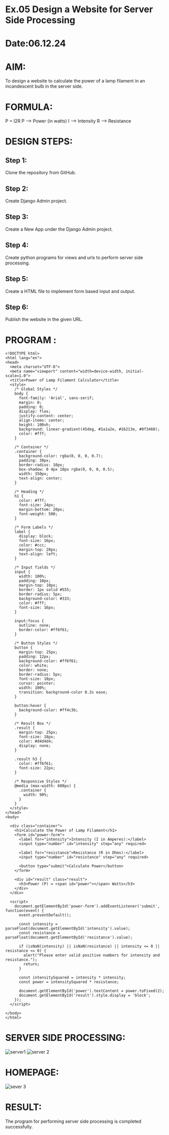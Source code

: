 # Ex.05 Design a Website for Server Side Processing
# Date:06.12.24
# AIM:
To design a website to calculate the power of a lamp filament in an incandescent bulb in the server side.

# FORMULA:
P = I2R
P --> Power (in watts)
 I --> Intensity
 R --> Resistance

# DESIGN STEPS:
## Step 1:
Clone the repository from GitHub.

## Step 2:
Create Django Admin project.

## Step 3:
Create a New App under the Django Admin project.

## Step 4:
Create python programs for views and urls to perform server side processing.

## Step 5:
Create a HTML file to implement form based input and output.

## Step 6:
Publish the website in the given URL.

# PROGRAM :
```
<!DOCTYPE html>
<html lang="en">
<head>
  <meta charset="UTF-8">
  <meta name="viewport" content="width=device-width, initial-scale=1.0">
  <title>Power of Lamp Filament Calculator</title>
  <style>
    /* Global Styles */
    body {
      font-family: 'Arial', sans-serif;
      margin: 0;
      padding: 0;
      display: flex;
      justify-content: center;
      align-items: center;
      height: 100vh;
      background: linear-gradient(45deg, #1a1a2e, #16213e, #0f3460);
      color: #fff;
    }

    /* Container */
    .container {
      background-color: rgba(0, 0, 0, 0.7);
      padding: 30px;
      border-radius: 10px;
      box-shadow: 0 4px 10px rgba(0, 0, 0, 0.5);
      width: 350px;
      text-align: center;
    }

    /* Heading */
    h1 {
      color: #fff;
      font-size: 24px;
      margin-bottom: 20px;
      font-weight: 500;
    }

    /* Form Labels */
    label {
      display: block;
      font-size: 16px;
      color: #ccc;
      margin-top: 20px;
      text-align: left;
    }

    /* Input fields */
    input {
      width: 100%;
      padding: 10px;
      margin-top: 10px;
      border: 1px solid #555;
      border-radius: 5px;
      background-color: #333;
      color: #fff;
      font-size: 16px;
    }

    input:focus {
      outline: none;
      border-color: #ff6f61;
    }

    /* Button Styles */
    button {
      margin-top: 25px;
      padding: 12px;
      background-color: #ff6f61;
      color: white;
      border: none;
      border-radius: 5px;
      font-size: 18px;
      cursor: pointer;
      width: 100%;
      transition: background-color 0.3s ease;
    }

    button:hover {
      background-color: #ff4c3b;
    }

    /* Result Box */
    .result {
      margin-top: 25px;
      font-size: 18px;
      color: #d4d4d4;
      display: none;
    }

    .result h3 {
      color: #ff6f61;
      font-size: 22px;
    }

    /* Responsive Styles */
    @media (max-width: 600px) {
      .container {
        width: 90%;
      }
    }
  </style>
</head>
<body>

  <div class="container">
    <h1>Calculate the Power of Lamp Filament</h1>
    <form id="power-form">
      <label for="intensity">Intensity (I in Amperes):</label>
      <input type="number" id="intensity" step="any" required>

      <label for="resistance">Resistance (R in Ohms):</label>
      <input type="number" id="resistance" step="any" required>

      <button type="submit">Calculate Power</button>
    </form>

    <div id="result" class="result">
      <h3>Power (P) = <span id="power"></span> Watts</h3>
    </div>
  </div>

  <script>
    document.getElementById('power-form').addEventListener('submit', function(event) {
      event.preventDefault();

      const intensity = parseFloat(document.getElementById('intensity').value);
      const resistance = parseFloat(document.getElementById('resistance').value);

      if (isNaN(intensity) || isNaN(resistance) || intensity <= 0 || resistance <= 0) {
        alert("Please enter valid positive numbers for intensity and resistance.");
        return;
      }

      const intensitySquared = intensity * intensity;  
      const power = intensitySquared * resistance;   

      document.getElementById('power').textContent = power.toFixed(2);
      document.getElementById('result').style.display = 'block';
    });
  </script>

</body>
</html>

```

# SERVER SIDE PROCESSING:
![server1](https://github.com/user-attachments/assets/112f2b8b-2275-4c96-8a4a-1ffa775bb410)
![server 2](https://github.com/user-attachments/assets/a8586c07-6ad8-4cef-883e-9dba0ae1a254)


# HOMEPAGE:

![sever 3](https://github.com/user-attachments/assets/2d05d087-d1c0-4d86-9808-603b074b04cc)

# RESULT:
The program for performing server side processing is completed successfully.
